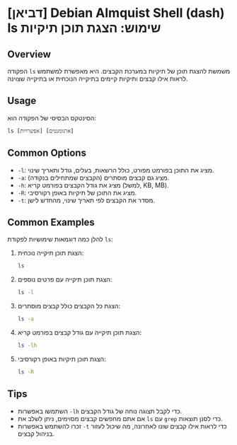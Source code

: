 # [דביאן] Debian Almquist Shell (dash) ls שימוש: הצגת תוכן תיקיות

## Overview
הפקודה `ls` משמשת להצגת תוכן של תיקיות במערכת הקבצים. היא מאפשרת למשתמש לראות אילו קבצים ותיקיות קיימים בתיקייה הנוכחית או בתיקייה שצוינה.

## Usage
הסינטקס הבסיסי של הפקודה הוא:
```
ls [אפשרויות] [ארגומנטים]
```

## Common Options
- `-l`: מציג את התוכן בפורמט מפורט, כולל הרשאות, בעלים, גודל ותאריך שינוי.
- `-a`: מציג גם קבצים מוסתרים (הקבצים שמתחילים בנקודה).
- `-h`: מציג את גודל הקבצים בפורמט קריא (למשל, KB, MB).
- `-R`: מציג את התוכן של תיקיות באופן רקורסיבי.
- `-t`: מסדר את הקבצים לפי תאריך שינוי, מהחדש לישן.

## Common Examples
להלן כמה דוגמאות שימושיות לפקודת `ls`:

1. הצגת תוכן תיקייה נוכחית:
   ```bash
   ls
   ```

2. הצגת תוכן תיקייה עם פרטים נוספים:
   ```bash
   ls -l
   ```

3. הצגת כל הקבצים כולל קבצים מוסתרים:
   ```bash
   ls -a
   ```

4. הצגת תוכן תיקייה עם גודל קבצים בפורמט קריא:
   ```bash
   ls -lh
   ```

5. הצגת תוכן תיקיות באופן רקורסיבי:
   ```bash
   ls -R
   ```

## Tips
- השתמשו באפשרות `-lh` כדי לקבל תצוגה נוחה של גודל הקבצים.
- אם אתם מחפשים קבצים מסוימים, ניתן לשלב את `ls` עם `grep` כדי לסנן תוצאות.
- זכרו להשתמש באפשרות `-t` כדי לראות אילו קבצים שונו לאחרונה, מה שיכול לעזור בניהול קבצים.